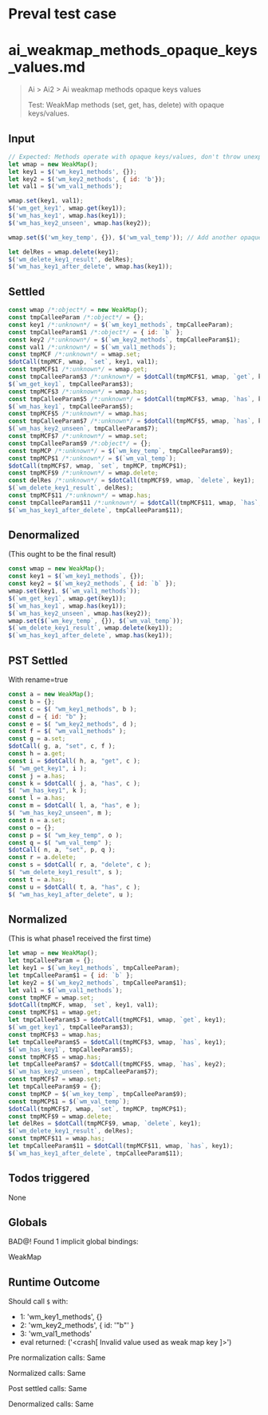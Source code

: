 # Preval test case

# ai_weakmap_methods_opaque_keys_values.md

> Ai > Ai2 > Ai weakmap methods opaque keys values
>
> Test: WeakMap methods (set, get, has, delete) with opaque keys/values.

## Input

`````js filename=intro
// Expected: Methods operate with opaque keys/values, don't throw unexpectedly.
let wmap = new WeakMap();
let key1 = $('wm_key1_methods', {});
let key2 = $('wm_key2_methods', { id: 'b'});
let val1 = $('wm_val1_methods');

wmap.set(key1, val1);
$('wm_get_key1', wmap.get(key1));
$('wm_has_key1', wmap.has(key1));
$('wm_has_key2_unseen', wmap.has(key2));

wmap.set($('wm_key_temp', {}), $('wm_val_temp')); // Add another opaque key

let delRes = wmap.delete(key1);
$('wm_delete_key1_result', delRes);
$('wm_has_key1_after_delete', wmap.has(key1));
`````


## Settled


`````js filename=intro
const wmap /*:object*/ = new WeakMap();
const tmpCalleeParam /*:object*/ = {};
const key1 /*:unknown*/ = $(`wm_key1_methods`, tmpCalleeParam);
const tmpCalleeParam$1 /*:object*/ = { id: `b` };
const key2 /*:unknown*/ = $(`wm_key2_methods`, tmpCalleeParam$1);
const val1 /*:unknown*/ = $(`wm_val1_methods`);
const tmpMCF /*:unknown*/ = wmap.set;
$dotCall(tmpMCF, wmap, `set`, key1, val1);
const tmpMCF$1 /*:unknown*/ = wmap.get;
const tmpCalleeParam$3 /*:unknown*/ = $dotCall(tmpMCF$1, wmap, `get`, key1);
$(`wm_get_key1`, tmpCalleeParam$3);
const tmpMCF$3 /*:unknown*/ = wmap.has;
const tmpCalleeParam$5 /*:unknown*/ = $dotCall(tmpMCF$3, wmap, `has`, key1);
$(`wm_has_key1`, tmpCalleeParam$5);
const tmpMCF$5 /*:unknown*/ = wmap.has;
const tmpCalleeParam$7 /*:unknown*/ = $dotCall(tmpMCF$5, wmap, `has`, key2);
$(`wm_has_key2_unseen`, tmpCalleeParam$7);
const tmpMCF$7 /*:unknown*/ = wmap.set;
const tmpCalleeParam$9 /*:object*/ = {};
const tmpMCP /*:unknown*/ = $(`wm_key_temp`, tmpCalleeParam$9);
const tmpMCP$1 /*:unknown*/ = $(`wm_val_temp`);
$dotCall(tmpMCF$7, wmap, `set`, tmpMCP, tmpMCP$1);
const tmpMCF$9 /*:unknown*/ = wmap.delete;
const delRes /*:unknown*/ = $dotCall(tmpMCF$9, wmap, `delete`, key1);
$(`wm_delete_key1_result`, delRes);
const tmpMCF$11 /*:unknown*/ = wmap.has;
const tmpCalleeParam$11 /*:unknown*/ = $dotCall(tmpMCF$11, wmap, `has`, key1);
$(`wm_has_key1_after_delete`, tmpCalleeParam$11);
`````


## Denormalized
(This ought to be the final result)

`````js filename=intro
const wmap = new WeakMap();
const key1 = $(`wm_key1_methods`, {});
const key2 = $(`wm_key2_methods`, { id: `b` });
wmap.set(key1, $(`wm_val1_methods`));
$(`wm_get_key1`, wmap.get(key1));
$(`wm_has_key1`, wmap.has(key1));
$(`wm_has_key2_unseen`, wmap.has(key2));
wmap.set($(`wm_key_temp`, {}), $(`wm_val_temp`));
$(`wm_delete_key1_result`, wmap.delete(key1));
$(`wm_has_key1_after_delete`, wmap.has(key1));
`````


## PST Settled
With rename=true

`````js filename=intro
const a = new WeakMap();
const b = {};
const c = $( "wm_key1_methods", b );
const d = { id: "b" };
const e = $( "wm_key2_methods", d );
const f = $( "wm_val1_methods" );
const g = a.set;
$dotCall( g, a, "set", c, f );
const h = a.get;
const i = $dotCall( h, a, "get", c );
$( "wm_get_key1", i );
const j = a.has;
const k = $dotCall( j, a, "has", c );
$( "wm_has_key1", k );
const l = a.has;
const m = $dotCall( l, a, "has", e );
$( "wm_has_key2_unseen", m );
const n = a.set;
const o = {};
const p = $( "wm_key_temp", o );
const q = $( "wm_val_temp" );
$dotCall( n, a, "set", p, q );
const r = a.delete;
const s = $dotCall( r, a, "delete", c );
$( "wm_delete_key1_result", s );
const t = a.has;
const u = $dotCall( t, a, "has", c );
$( "wm_has_key1_after_delete", u );
`````


## Normalized
(This is what phase1 received the first time)

`````js filename=intro
let wmap = new WeakMap();
let tmpCalleeParam = {};
let key1 = $(`wm_key1_methods`, tmpCalleeParam);
let tmpCalleeParam$1 = { id: `b` };
let key2 = $(`wm_key2_methods`, tmpCalleeParam$1);
let val1 = $(`wm_val1_methods`);
const tmpMCF = wmap.set;
$dotCall(tmpMCF, wmap, `set`, key1, val1);
const tmpMCF$1 = wmap.get;
let tmpCalleeParam$3 = $dotCall(tmpMCF$1, wmap, `get`, key1);
$(`wm_get_key1`, tmpCalleeParam$3);
const tmpMCF$3 = wmap.has;
let tmpCalleeParam$5 = $dotCall(tmpMCF$3, wmap, `has`, key1);
$(`wm_has_key1`, tmpCalleeParam$5);
const tmpMCF$5 = wmap.has;
let tmpCalleeParam$7 = $dotCall(tmpMCF$5, wmap, `has`, key2);
$(`wm_has_key2_unseen`, tmpCalleeParam$7);
const tmpMCF$7 = wmap.set;
let tmpCalleeParam$9 = {};
const tmpMCP = $(`wm_key_temp`, tmpCalleeParam$9);
const tmpMCP$1 = $(`wm_val_temp`);
$dotCall(tmpMCF$7, wmap, `set`, tmpMCP, tmpMCP$1);
const tmpMCF$9 = wmap.delete;
let delRes = $dotCall(tmpMCF$9, wmap, `delete`, key1);
$(`wm_delete_key1_result`, delRes);
const tmpMCF$11 = wmap.has;
let tmpCalleeParam$11 = $dotCall(tmpMCF$11, wmap, `has`, key1);
$(`wm_has_key1_after_delete`, tmpCalleeParam$11);
`````


## Todos triggered


None


## Globals


BAD@! Found 1 implicit global bindings:

WeakMap


## Runtime Outcome


Should call `$` with:
 - 1: 'wm_key1_methods', {}
 - 2: 'wm_key2_methods', { id: '"b"' }
 - 3: 'wm_val1_methods'
 - eval returned: ('<crash[ Invalid value used as weak map key ]>')

Pre normalization calls: Same

Normalized calls: Same

Post settled calls: Same

Denormalized calls: Same
